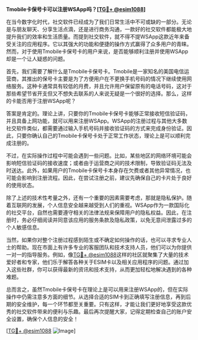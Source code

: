 **Tmobile卡保号卡可以注册WSApp吗？[[TG💪+ @esim1088](https://t.me/s/esim1088)]**

在当今数字化时代，社交软件已经成为了我们日常生活中不可或缺的一部分。无论是与朋友聊天、分享生活点滴，还是进行商务沟通，一款好的社交软件都能极大地提升我们的效率和生活质量。而提到社交软件，就不得不提WSApp这款近年来备受关注的应用程序。它以其强大的功能和便捷的操作方式赢得了众多用户的青睐。然而，对于使用Tmobile卡保号卡的用户来说，是否能够顺利注册并使用WSApp却是一个让人疑惑的问题。

首先，我们需要了解什么是Tmobile卡保号卡。Tmobile是一家知名的美国电信运营商，其推出的保号卡主要是为了方便用户在不更换手机号码的情况下继续使用网络服务。这种卡通常具有较低的月费，并且允许用户保留原有的电话号码，这对于那些希望节省开支但又不想失去联系的人来说无疑是一个很好的选择。那么，这样的卡能否用于注册WSApp呢？

答案是肯定的。理论上讲，只要你的Tmobile卡保号卡能够正常接收短信验证码，并且具备上网功能，就可以用来注册WSApp。WSApp的注册过程与其他大多数社交软件类似，都需要通过输入手机号码并接收验证码的方式来完成身份验证。因此，只要你确认自己的Tmobile卡保号卡处于正常工作状态，理论上是可以顺利完成注册的。

不过，在实际操作过程中可能会遇到一些问题。比如，某些地区的网络环境可能会影响短信验证码的接收速度；或者由于运营商之间的技术限制，导致验证码无法及时送达。此外，如果用户的Tmobile卡保号卡本身存在欠费或者其他异常情况，也可能会影响到注册流程。因此，在尝试注册之前，建议先确保自己的卡片处于良好的使用状态。

除了上述的技术性考量之外，还有一个重要的因素需要考虑，那就是隐私保护。随着互联网的发展，个人信息安全越来越受到人们的重视。WSApp作为一款国际化的社交平台，自然也需要遵守相关的法律法规来保障用户的隐私权益。因此，在注册时，务必仔细阅读并同意该应用的服务条款及隐私政策，以免无意间泄露过多的个人敏感信息。

当然，如果你对整个注册过程感到陌生或不确定如何操作的话，也可以寻求专业人士的帮助。现在市面上有许多专业的客服团队和技术支持人员，他们可以为你提供一对一的指导服务。例如，像[TG💪+ @esim1088](https://t.me/s/esim1088)这样的社区就聚集了大量的技术爱好者和专家，他们乐于解答各种关于ESIM卡以及相关应用程序的问题。通过加入这些社群，你可以获得最新的资讯和技术支持，从而更加轻松地解决遇到的各种难题。

总而言之，虽然Tmobile卡保号卡在理论上是可以用来注册WSApp的，但在实际操作中仍需注意多方面的细节。从选择合适的SIM卡到正确填写注册信息，再到后期的安全维护，每一个环节都至关重要。只有这样，才能让我们更好地享受这款优秀的社交软件带来的便利与乐趣。最后再次提醒大家，记得定期检查自己的账户安全设置，确保个人信息的安全！

[[TG💪+ @esim1088](https://t.me/s/esim1088) ![Image](https://i.postimg.cc/4NQfJmqS/Snipaste-2025-05-13-00-14-12.png)]